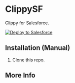 # ClippySF
Clippy for Salesforce.

<a href="https://githubsfdeploy.herokuapp.com/?owner=jefflombard&repo=clippySF&branch=deploy">
  <img alt="Deploy to Salesforce"
       src="https://raw.githubusercontent.com/afawcett/githubsfdeploy/master/src/main/webapp/resources/img/deploy.png">
</a>

## Installation (Manual)
1. Clone this repo.

## More Info
